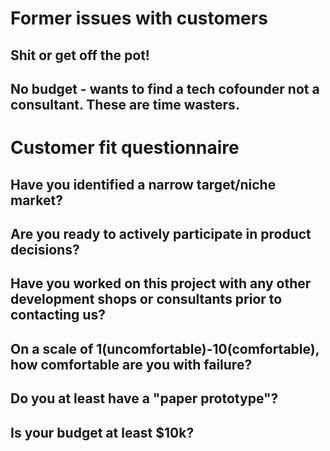 # Former issues with customers
## Shit or get off the pot!
## No budget - wants to find a tech cofounder not a consultant. These are time wasters.

# Customer fit questionnaire

## Have you identified a narrow target/niche market?
## Are you ready to actively participate in product decisions?
## Have you worked on this project with any other development shops or consultants prior to contacting us?
## On a scale of 1(uncomfortable)-10(comfortable), how comfortable are you with failure?
## Do you at least have a "paper prototype"?
## Is your budget at least $10k?
